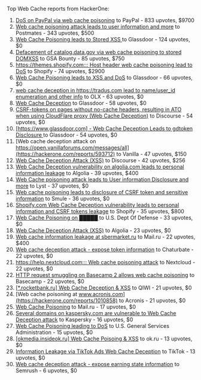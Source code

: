 Top Web Cache reports from HackerOne:

1. [DoS on PayPal via web cache poisoning](https://hackerone.com/reports/622122) to PayPal - 833 upvotes, $9700
2. [Web cache poisoning attack leads to user information and more](https://hackerone.com/reports/492841) to Postmates - 343 upvotes, $500
3. [Web Cache Poisoning leads to Stored XSS ](https://hackerone.com/reports/1424094) to Glassdoor - 124 upvotes, $0
4. [Defacement of catalog.data.gov via web cache poisoning to stored DOMXSS](https://hackerone.com/reports/303730) to GSA Bounty - 85 upvotes, $750
5. [https://themes.shopify.com::: Host header web cache poisoning lead to DoS](https://hackerone.com/reports/1096609) to Shopify - 74 upvotes, $2900
6. [Web Cache Poisoning leads to XSS and DoS](https://hackerone.com/reports/1621540) to Glassdoor - 66 upvotes, $0
7. [web cache deception in https://tradus.com lead to name/user_id enumeration and other info](https://hackerone.com/reports/537564) to OLX - 63 upvotes, $0
8. [Web Cache Deception](https://hackerone.com/reports/2265400) to Glassdoor - 58 upvotes, $0
9. [CSRF-tokens on pages without no-cache headers, resulting in ATO when using CloudFlare proxy (Web Cache Deception)](https://hackerone.com/reports/260697) to Discourse - 54 upvotes, $0
10. [[https://www.glassdoor.com] -  Web Cache Deception Leads to gdtoken Disclosure ](https://hackerone.com/reports/1343086) to Glassdoor - 54 upvotes, $0
11. [Web cache deception attack on https://open.vanillaforums.com/messages/all](https://hackerone.com/reports/593712) to Vanilla - 47 upvotes, $150
12. [Web Cache Deception Attack (XSS)](https://hackerone.com/reports/394016) to Discourse - 42 upvotes, $256
13. [Web Cache Deception vulnerability on algolia.com leads to personal information leakage](https://hackerone.com/reports/1530066) to Algolia - 39 upvotes, $400
14. [Web Cache poisoning attack leads to User information Disclosure and more](https://hackerone.com/reports/631589) to Lyst - 37 upvotes, $0
15. [Web cache poisoning leads to disclosure of CSRF token and sensitive information](https://hackerone.com/reports/504514) to Smule - 36 upvotes, $0
16. [Shopify.com Web Cache Deception vulnerability leads to personal information and CSRF tokens leakage](https://hackerone.com/reports/1271944) to Shopify - 35 upvotes, $800
17. [Web Cache Poisoning on  █████ ](https://hackerone.com/reports/1183263) to U.S. Dept Of Defense - 33 upvotes, $0
18. [Web Cache Deception Attack (XSS)](https://hackerone.com/reports/504261) to Algolia - 23 upvotes, $0
19. [Web cache information leakage at sbermarket.ru](https://hackerone.com/reports/893353) to Mail.ru - 22 upvotes, $400
20. [Web cache deception attack - expose token information](https://hackerone.com/reports/397508) to Chaturbate - 22 upvotes, $0
21. [https://help.nextcloud.com::: Web cache poisoning attack](https://hackerone.com/reports/429747) to Nextcloud - 22 upvotes, $0
22. [HTTP request smuggling on Basecamp 2 allows web cache poisoning](https://hackerone.com/reports/919175) to Basecamp - 22 upvotes, $0
23. [[*.rocketbank.ru] Web Cache Deception & XSS](https://hackerone.com/reports/415168) to QIWI - 21 upvotes, $0
24. [Web cache poisoning at www.acronis.com](https://hackerone.com/reports/1010858) to Acronis - 21 upvotes, $0
25. [Web Cache Poisoning](https://hackerone.com/reports/534297) to Mail.ru - 17 upvotes, $0
26. [Several domains on kaspersky.com are vulnerable to Web Cache Deception attack](https://hackerone.com/reports/1185028) to Kaspersky - 16 upvotes, $0
27. [Web Cache Poisoning leading to DoS](https://hackerone.com/reports/1346618) to U.S. General Services Administration - 15 upvotes, $0
28. [[okmedia.insideok.ru] Web Cache Poisoing & XSS](https://hackerone.com/reports/550266) to ok.ru - 13 upvotes, $0
29. [Information Leakage via TikTok Ads Web Cache Deception](https://hackerone.com/reports/1484468) to TikTok - 13 upvotes, $0
30. [Web cache deception attack - expose earning state information](https://hackerone.com/reports/439021) to Semrush - 6 upvotes, $0
